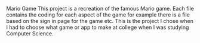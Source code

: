 Mario Game
This project is a recreation of the famous Mario game. Each file contains the coding for each aspect of the game for example there is a file based on the sign in page for the game etc.
This is the project I chose when I had to choose what game or app to make at college when I was studying Computer Science.
